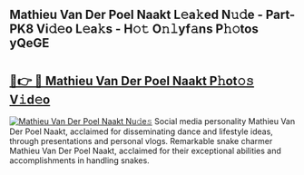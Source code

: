 ## Mathieu Van Der Poel Naakt L𝚎a𝚔ed N𝚞𝚍e - Part-PK8 Vi𝚍𝚎o L𝚎a𝚔s - H𝚘𝚝 O𝚗𝚕yf𝚊ns P𝚑𝚘tos yQeGE

# <h2><a href="http://kfcdz3.oniu.top/?m=Mathieu+Van+Der+Poel+Naakt">🔗👉 🔴 Mathieu Van Der Poel Naakt P𝚑ot𝚘𝚜 V𝚒d𝚎o</a></h2>

[![Mathieu Van Der Poel Naakt Nu𝚍e𝚜](https://i.imgur.com/0qMVB7G.gif)](http://kfcdz3.oniu.top/?m=Mathieu+Van+Der+Poel+Naakt)
Social media personality Mathieu Van Der Poel Naakt, acclaimed for disseminating dance and lifestyle ideas, through presentations and personal vlogs. Remarkable snake charmer Mathieu Van Der Poel Naakt, acclaimed for their exceptional abilities and accomplishments in handling snakes.  
